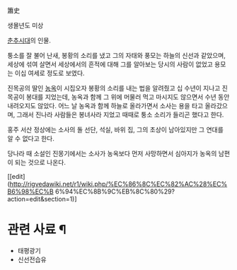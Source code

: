 簫史

생몰년도 미상

[춘추시대](%EC%B6%98%EC%B6%94%EC%8B%9C%EB%8C%80.md)의 인물.

퉁소를 잘 불어 난새, 봉황의 소리를 냈고 그의 자태와 풍모는 하늘의 신선과 같았으며, 세상에 섞여 살면서 세상에서의 흔적에 대해 그를
알아보는 당시의 사람이 없었고 용모는 이십 여세로 정도로 보였다.

진목공의 딸인 [농옥](%EB%86%8D%EC%98%A5.md)이 시집오자 봉황의 소리를 내는 법을 알려줬고 십 수년이 지나고 진목공이
봉대를 지었는데, 농옥과 함께 그 위에 머물러 먹고 마시지도 않으면서 수년 동안 내려오지도 않았다. 어느 날 농옥과 함께 하늘로 올라가면서
소사는 용을 타고 올라갔으며, 그래서 진나라 사람들은 봉녀사라 지었고 때때로 퉁소 소리가 들리곤 했다고 한다.

홍주 서산 정상에는 소사의 돌 선단, 석실, 바위 집, 그의 초상이 남아있지만 그 연대를 알 수 없다고 한다.

당나라 때 소설인 진몽기에서는 소사가 농옥보다 먼저 사망하면서 심아지가 농옥의 남편이 되는 것으로 나온다.

[[edit](http://rigvedawiki.net/r1/wiki.php/%EC%86%8C%EC%82%AC%28%EC%B6%98%EC%B
6%94%EC%8B%9C%EB%8C%80%29?action=edit&section=1)]

# 관련 사료 ¶

  * 태평광기
  * 신선전습유

